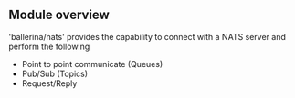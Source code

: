 ## Module overview

'ballerina/nats' provides the capability to connect with a NATS server and perform the following

- Point to point communicate (Queues)
- Pub/Sub (Topics)
- Request/Reply